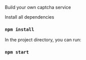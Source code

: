 Build your own captcha service

Install all dependencies

### `npm install`

In the project directory, you can run:

### `npm start`